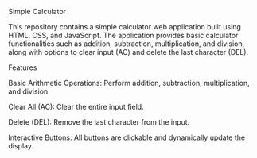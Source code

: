 Simple Calculator 

This repository contains a simple calculator web application built using HTML, CSS, and JavaScript. The application provides basic calculator functionalities such as addition, subtraction, multiplication, and division, along with options to clear input (AC) and delete the last character (DEL).

Features

Basic Arithmetic Operations: Perform addition, subtraction, multiplication, and division.

Clear All (AC): Clear the entire input field.

Delete (DEL): Remove the last character from the input.

Interactive Buttons: All buttons are clickable and dynamically update the display.
